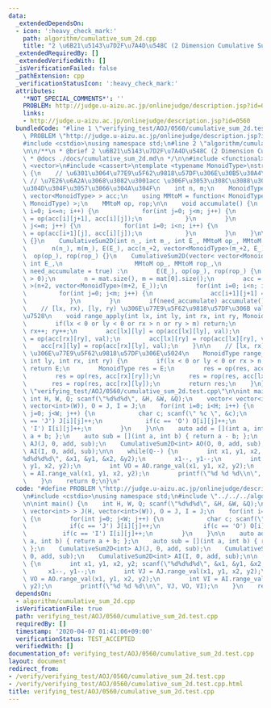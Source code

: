 ```yaml
---
data:
  _extendedDependsOn:
  - icon: ':heavy_check_mark:'
    path: algorithm/cumulative_sum_2d.cpp
    title: "2 \u6B21\u5143\u7D2F\u7A4D\u548C (2 Dimension Cumulative Sum)"
  _extendedRequiredBy: []
  _extendedVerifiedWith: []
  _isVerificationFailed: false
  _pathExtension: cpp
  _verificationStatusIcon: ':heavy_check_mark:'
  attributes:
    '*NOT_SPECIAL_COMMENTS*': ''
    PROBLEM: http://judge.u-aizu.ac.jp/onlinejudge/description.jsp?id=0560
    links:
    - http://judge.u-aizu.ac.jp/onlinejudge/description.jsp?id=0560
  bundledCode: "#line 1 \"verifying_test/AOJ/0560/cumulative_sum_2d.test.cpp\"\n#define\
    \ PROBLEM \"http://judge.u-aizu.ac.jp/onlinejudge/description.jsp?id=0560\"\n\
    #include <cstdio>\nusing namespace std;\n#line 2 \"algorithm/cumulative_sum_2d.cpp\"\
    \n\n/**\n * @brief 2 \u6B21\u5143\u7D2F\u7A4D\u548C (2 Dimension Cumulative Sum)\n\
    \ * @docs ./docs/cumulative_sum_2d.md\n */\n\n#include <functional>\n#include\
    \ <vector>\n#include <cassert>\ntemplate <typename MonoidType>\nstruct CumulativeSum2D\
    \ {\n    // \u6301\u3064\u77E9\u5F62\u9818\u57DF\u306E\u30B5\u30A4\u30BA\n   \
    \ // \u7E26\u6A2A\u3068\u3082\u3001acc \u306F\u3053\u308C\u3088\u308A 2 \u5927\
    \u304D\u304F\u3057\u3066\u304A\u304F\n    int n, m;\n    MonoidType E;\n    vector<\
    \ vector<MonoidType> > acc;\n    using MMtoM = function< MonoidType(MonoidType,\
    \ MonoidType) >;\n    MMtoM op, rop;\n\n    void accumulate() {\n        for(int\
    \ i=0; i<=n; i++) {\n            for(int j=0; j<m; j++) {\n                acc[i][j+1]\
    \ = op(acc[i][j+1], acc[i][j]);\n            }\n        }\n        for(int j=0;\
    \ j<=m; j++) {\n            for(int i=0; i<n; i++) {\n                acc[i+1][j]\
    \ = op(acc[i+1][j], acc[i][j]);\n            }\n        }\n    }\n\n    CumulativeSum2D()\
    \ {}\n    CumulativeSum2D(int n_, int m_, int E_, MMtoM op_, MMtoM rop_) :\n \
    \       n(n_), m(m_), E(E_), acc(n_+2, vector<MonoidType>(m_+2, E_)),\n      \
    \  op(op_), rop(rop_) {}\n    CumulativeSum2D(vector< vector<MonoidType> > mat,\
    \ int E_,\n                    MMtoM op_, MMtoM rop_,\n                    bool\
    \ need_accumulate = true) :\n        E(E_), op(op_), rop(rop_) {\n        assert(mat.size()\
    \ > 0);\n        n = mat.size(), m = mat[0].size();\n        acc = vector< vector<MonoidType>\
    \ >(n+2, vector<MonoidType>(m+2, E_));\n        for(int i=0; i<n; i++) {\n   \
    \         for(int j=0; j<m; j++) {\n                acc[i+1][j+1] = mat[i][j];\n\
    \            }\n        }\n        if(need_accumulate) accumulate();\n    }\n\n\
    \    // [lx, rx), [ly, ry) \u306E\u77E9\u5F62\u9818\u57DF\u306B val \u3092\u9069\
    \u7528\n    void range_apply(int lx, int ly, int rx, int ry, MonoidType val) {\n\
    \        if(lx < 0 or ly < 0 or rx > n or ry > m) return;\n        lx++, ly++;\
    \ rx++; ry++;\n        acc[lx][ly] = op(acc[lx][ly], val);\n        acc[rx][ry]\
    \ = op(acc[rx][ry], val);\n        acc[lx][ry] = rop(acc[lx][ry], val);\n    \
    \    acc[rx][ly] = rop(acc[rx][ly], val);\n    }\n\n    // [lx, rx), [ly, ry)\
    \ \u306E\u77E9\u5F62\u9818\u57DF\u306E\u5024\n    MonoidType range_val(int lx,\
    \ int ly, int rx, int ry) {\n        if(lx < 0 or ly < 0 or rx > n or ry > m)\
    \ return E;\n        MonoidType res = E;\n        res = op(res, acc[lx][ly]);\n\
    \        res = op(res, acc[rx][ry]);\n        res = rop(res, acc[lx][ry]);\n \
    \       res = rop(res, acc[rx][ly]);\n        return res;\n    }\n};\n#line 5\
    \ \"verifying_test/AOJ/0560/cumulative_sum_2d.test.cpp\"\n\nint main() {\n   \
    \ int H, W, Q; scanf(\"%d%d%d\", &H, &W, &Q);\n    vector< vector<int> > J(H,\
    \ vector<int>(W)), O = J, I = J;\n    for(int i=0; i<H; i++) {\n        for(int\
    \ j=0; j<W; j++) {\n            char c; scanf(\" %c \", &c);\n            if(c\
    \ == 'J') J[i][j]++;\n            if(c == 'O') O[i][j]++;\n            if(c ==\
    \ 'I') I[i][j]++;\n        }\n    }\n\n    auto add = [](int a, int b) { return\
    \ a + b; };\n    auto sub = [](int a, int b) { return a - b; };\n    CumulativeSum2D<int>\
    \ AJ(J, 0, add, sub);\n    CumulativeSum2D<int> AO(O, 0, add, sub);\n    CumulativeSum2D<int>\
    \ AI(I, 0, add, sub);\n\n    while(Q--) {\n        int x1, y1, x2, y2; scanf(\"\
    %d%d%d%d\", &x1, &y1, &x2, &y2);\n        x1--, y1--;\n        int VJ = AJ.range_val(x1,\
    \ y1, x2, y2);\n        int VO = AO.range_val(x1, y1, x2, y2);\n        int VI\
    \ = AI.range_val(x1, y1, x2, y2);\n        printf(\"%d %d %d\\n\", VJ, VO, VI);\n\
    \    }\n    return 0;\n}\n"
  code: "#define PROBLEM \"http://judge.u-aizu.ac.jp/onlinejudge/description.jsp?id=0560\"\
    \n#include <cstdio>\nusing namespace std;\n#include \"../../../algorithm/cumulative_sum_2d.cpp\"\
    \n\nint main() {\n    int H, W, Q; scanf(\"%d%d%d\", &H, &W, &Q);\n    vector<\
    \ vector<int> > J(H, vector<int>(W)), O = J, I = J;\n    for(int i=0; i<H; i++)\
    \ {\n        for(int j=0; j<W; j++) {\n            char c; scanf(\" %c \", &c);\n\
    \            if(c == 'J') J[i][j]++;\n            if(c == 'O') O[i][j]++;\n  \
    \          if(c == 'I') I[i][j]++;\n        }\n    }\n\n    auto add = [](int\
    \ a, int b) { return a + b; };\n    auto sub = [](int a, int b) { return a - b;\
    \ };\n    CumulativeSum2D<int> AJ(J, 0, add, sub);\n    CumulativeSum2D<int> AO(O,\
    \ 0, add, sub);\n    CumulativeSum2D<int> AI(I, 0, add, sub);\n\n    while(Q--)\
    \ {\n        int x1, y1, x2, y2; scanf(\"%d%d%d%d\", &x1, &y1, &x2, &y2);\n  \
    \      x1--, y1--;\n        int VJ = AJ.range_val(x1, y1, x2, y2);\n        int\
    \ VO = AO.range_val(x1, y1, x2, y2);\n        int VI = AI.range_val(x1, y1, x2,\
    \ y2);\n        printf(\"%d %d %d\\n\", VJ, VO, VI);\n    }\n    return 0;\n}\n"
  dependsOn:
  - algorithm/cumulative_sum_2d.cpp
  isVerificationFile: true
  path: verifying_test/AOJ/0560/cumulative_sum_2d.test.cpp
  requiredBy: []
  timestamp: '2020-04-07 01:41:06+09:00'
  verificationStatus: TEST_ACCEPTED
  verifiedWith: []
documentation_of: verifying_test/AOJ/0560/cumulative_sum_2d.test.cpp
layout: document
redirect_from:
- /verify/verifying_test/AOJ/0560/cumulative_sum_2d.test.cpp
- /verify/verifying_test/AOJ/0560/cumulative_sum_2d.test.cpp.html
title: verifying_test/AOJ/0560/cumulative_sum_2d.test.cpp
---
```

